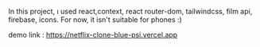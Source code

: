 In this project, ı used react,context,
react router-dom, tailwindcss, film api, firebase, icons.
For now, it isn't suitable for phones :)

demo link : https://netflix-clone-blue-psi.vercel.app
